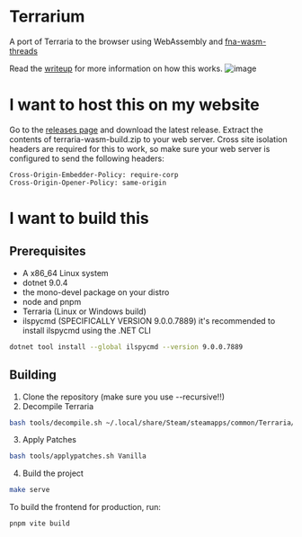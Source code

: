 # Terrarium

A port of Terraria to the browser using WebAssembly and [fna-wasm-threads](https://github.com/r58Playz/fna-wasm-threads)

Read the [writeup](https://velzie.rip/blog/celeste-wasm) for more information on how this works.
![image](https://github.com/user-attachments/assets/dae455c5-7eec-4473-9951-babc8a1b402e)


# I want to host this on my website
Go to the [releases page](https://github.com/MercuryWorkshop/terraria-wasm/releases) and download the latest release. Extract the contents of terraria-wasm-build.zip to your web server. Cross site isolation headers are required for this to work, so make sure your web server is configured to send the following headers:
```
Cross-Origin-Embedder-Policy: require-corp
Cross-Origin-Opener-Policy: same-origin
```

# I want to build this
## Prerequisites
- A x86_64 Linux system
- dotnet 9.0.4
- the mono-devel package on your distro
- node and pnpm
- Terraria (Linux or Windows build)
- ilspycmd (SPECIFICALLY VERSION 9.0.0.7889)
it's recommended to install ilspycmd using the .NET CLI
```bash
dotnet tool install --global ilspycmd --version 9.0.0.7889
```
## Building
1. Clone the repository (make sure you use --recursive!!)
2. Decompile Terraria
```bash
bash tools/decompile.sh ~/.local/share/Steam/steamapps/common/Terraria/Terraria.exe
```
3. Apply Patches
```bash
bash tools/applypatches.sh Vanilla
```
4. Build the project
```bash
make serve
```

To build the frontend for production, run:
```bash
pnpm vite build
```
<!--
To build with simple download (where the game assets are downloaded from the server)
```
VITE_SIMPLE_DOWNLOAD=true VITE_SIMPLE_DOWNLOAD_FILE=/terraria-wasm.tar pnpm vite build
```
and create a tar of the game assets, then put terraria-wasm.tar in `public/` (not static/, static refers to archive files)

Do not publicly host the game assets without permission from Re-Logic. This is for personal use only. -->
